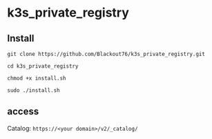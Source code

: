 # k3s_private_registry

## Install

```
git clone https://github.com/Blackout76/k3s_private_registry.git

cd k3s_private_registry

chmod +x install.sh

sudo ./install.sh
```

## access

Catalog: `https://<your domain>/v2/_catalog/`
